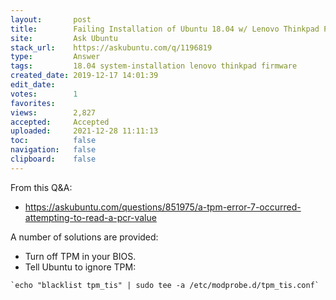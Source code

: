 ```yaml
---
layout:       post
title:        Failing Installation of Ubuntu 18.04 w/ Lenovo Thinkpad P73 cannot boot up saying: "[Firmware bug]: TPM interrupt not working"
site:         Ask Ubuntu
stack_url:    https://askubuntu.com/q/1196819
type:         Answer
tags:         18.04 system-installation lenovo thinkpad firmware
created_date: 2019-12-17 14:01:39
edit_date:    
votes:        1
favorites:    
views:        2,827
accepted:     Accepted
uploaded:     2021-12-28 11:11:13
toc:          false
navigation:   false
clipboard:    false
---
```


From this Q&A:

- https://askubuntu.com/questions/851975/a-tpm-error-7-occurred-attempting-to-read-a-pcr-value

A number of solutions are provided:

- Turn off TPM in your BIOS.
- Tell Ubuntu to ignore TPM:

``` 
`echo "blacklist tpm_tis" | sudo tee -a /etc/modprobe.d/tpm_tis.conf`

```


